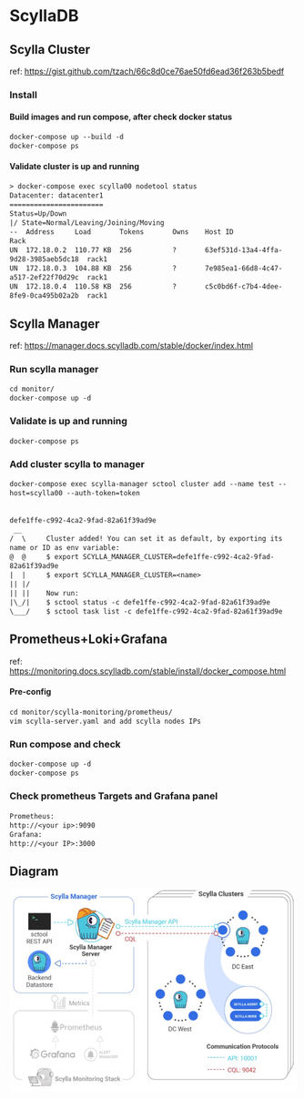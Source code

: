 # ScyllaDB

## Scylla Cluster
ref: https://gist.github.com/tzach/66c8d0ce76ae50fd6ead36f263b5bedf
### Install
#### Build images and run compose, after check docker status
```
docker-compose up --build -d
docker-compose ps
```
#### Validate cluster is up and running
```
> docker-compose exec scylla00 nodetool status
Datacenter: datacenter1
=======================
Status=Up/Down
|/ State=Normal/Leaving/Joining/Moving
--  Address     Load       Tokens       Owns    Host ID                               Rack
UN  172.18.0.2  110.77 KB  256          ?       63ef531d-13a4-4ffa-9d28-3985aeb5dc18  rack1
UN  172.18.0.3  104.88 KB  256          ?       7e985ea1-66d8-4c47-a517-2ef22f70d29c  rack1
UN  172.18.0.4  110.58 KB  256          ?       c5c0bd6f-c7b4-4dee-8fe9-0ca495b02a2b  rack1
```
## Scylla Manager
ref: https://manager.docs.scylladb.com/stable/docker/index.html
### Run scylla manager
```
cd monitor/
docker-compose up -d
```
### Validate is up and running
```
docker-compose ps
```
### Add cluster scylla to manager
```
docker-compose exec scylla-manager sctool cluster add --name test --host=scylla00 --auth-token=token


defe1ffe-c992-4ca2-9fad-82a61f39ad9e
 __
/  \     Cluster added! You can set it as default, by exporting its name or ID as env variable:
@  @     $ export SCYLLA_MANAGER_CLUSTER=defe1ffe-c992-4ca2-9fad-82a61f39ad9e
|  |     $ export SCYLLA_MANAGER_CLUSTER=<name>
|| |/
|| ||    Now run:
|\_/|    $ sctool status -c defe1ffe-c992-4ca2-9fad-82a61f39ad9e
\___/    $ sctool task list -c defe1ffe-c992-4ca2-9fad-82a61f39ad9e
```
## Prometheus+Loki+Grafana
ref: https://monitoring.docs.scylladb.com/stable/install/docker_compose.html

#### Pre-config 
```
cd monitor/scylla-monitoring/prometheus/
vim scylla-server.yaml and add scylla nodes IPs
```
### Run compose and check
```
docker-compose up -d
docker-compose ps
```
### Check prometheus Targets and Grafana panel
```
Prometheus:
http://<your ip>:9090
Grafana:
http://<your IP>:3000
```

## Diagram
![Topology example](ScyllaDB-MMS.jpg)



